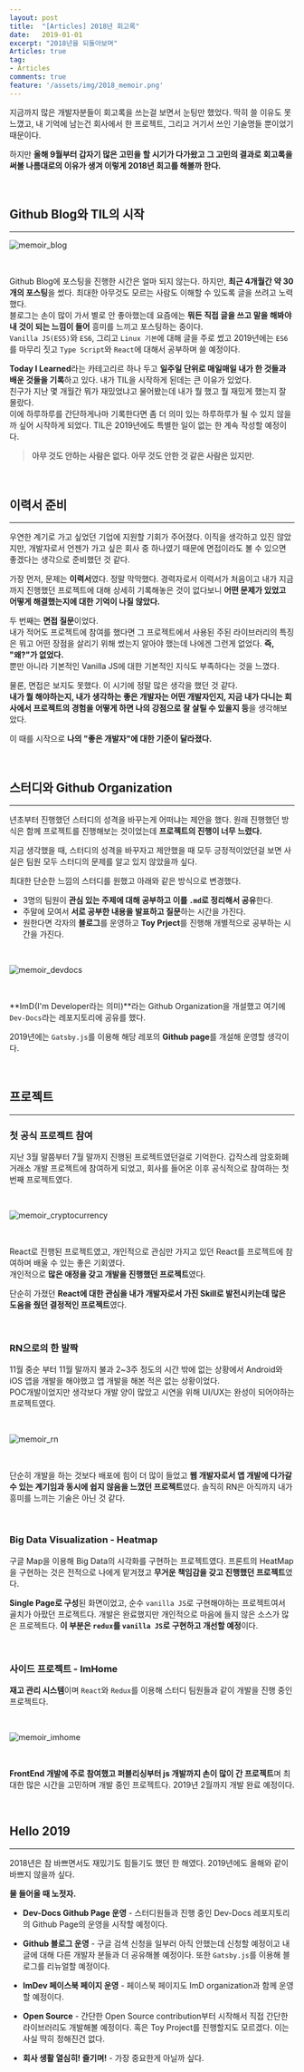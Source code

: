 ```yaml
---
layout: post
title:  "[Articles] 2018년 회고록"
date:   2019-01-01
excerpt: "2018년을 되돌아보며"
Articles: true
tag:
- Articles
comments: true
feature: '/assets/img/2018_memoir.png'
---
```


지금까지 많은 개발자분들이 회고록을 쓰는걸 보면서 눈팅만 했었다. 딱히 쓸 이유도 못 느꼈고, 내 기억에 남는건 회사에서 한 프로젝트, 그리고 거기서 쓰인 기술명들 뿐이었기 때문이다.

 하지만 **올해 9월부터 갑자기 많은 고민을 할 시기가 다가왔고 그 고민의 결과로 회고록을 써볼 나름대로의 이유가 생겨 이렇게 2018년 회고를 해볼까 한다.**

<br/>

## Github Blog와 TIL의 시작

---

![memoir_blog](/assets/img/memoir_blog.png)

<br/>

Github Blog에 포스팅을 진행한 시간은 얼마 되지 않는다. 하지만, **최근 4개월간 약 30개의 포스팅**을 썼다. 최대한 아무것도 모르는 사람도 이해할 수 있도록 글을 쓰려고 노력했다.<br/>
블로그는 손이 많이 가서 별로 안 좋아했는데 요즘에는 **뭐든 직접 글을 쓰고 말을 해봐야 내 것이 되는 느낌이 들어** 흥미를 느끼고 포스팅하는 중이다.<br/>`Vanilla JS(ES5)`와 `ES6`, 그리고 `Linux 기본`에 대해 글을 주로 썼고 2019년에는 `ES6`를 마무리 짓고 `Type Script`와 `React`에 대해서 공부하며 쓸 예정이다.

**Today I Learned**라는 카테고리르 하나 두고 **일주일 단위로 매일매일 내가 한 것들과 배운 것들을 기록**하고 있다. 내가 TIL을 시작하게 된데는 큰 이유가 있었다. <br/> 친구가 지난 몇 개월간 뭐가 재밌었냐고 물어봤는데 내가 뭘 했고 뭘 재밌게 했는지 잘 몰랐다. <br/>이에 하루하루를 간단하게나마 기록한다면 좀 더 의미 있는 하루하루가 될 수 있지 않을까 싶어 시작하게 되었다. TIL은 2019년에도 특별한 일이 없는 한 계속 작성할 예정이다.

> **아무 것도 안하는 사람은 없다. 아무 것도 안한 것 같은 사람은 있지만.**

<br/>

## 이력서 준비

---

우연한 계기로 가고 싶었던 기업에 지원할 기회가 주어졌다. 이직을 생각하고 있진 않았지만, 개발자로서 언젠가 가고 싶은 회사 중 하나였기 때문에 면접이라도 볼 수 있으면 좋겠다는 생각으로 준비했던 것 같다.

가장 먼저, 문제는 **이력서**였다. 정말 막막했다. 경력자로서 이력서가 처음이고 내가 지금까지 진행했던 프로젝트에 대해 상세히 기록해놓은 것이 없다보니 **어떤 문제가 있었고 어떻게 해결했는지에 대한 기억이 나질 않았다.**

두 번째는 **면접 질문**이었다. <br/>내가 적어도 프로젝트에 참여를 했다면 그 프로젝트에서 사용된 주된 라이브러리의 특징은 뭐고 어떤 장점을 살리기 위해 썼는지 알아야 했는데 나에겐 그런게 없었다. **즉, "왜?"가 없었다.** <br/>뿐만 아니라 기본적인 Vanilla JS에 대한 기본적인 지식도 부족하다는 것을 느꼈다.

물론, 면접은 보지도 못했다. 이 시기에 정말 많은 생각을 했던 것 같다. <br/>**내가 뭘 해야하는지, 내가 생각하는 좋은 개발자는 어떤 개발자인지, 지금 내가 다니는 회사에서 프로젝트의 경험을 어떻게 하면 나의 강점으로 잘 살릴 수 있을지 등**을 생각해보았다. 

이 때를 시작으로 **나의 "좋은 개발자"에 대한 기준이 달라졌다.**

<br/>

## 스터디와 Github Organization

---

년초부터 진행했던 스터디의 성격을 바꾸는게 어떠냐는 제안을 했다. 원래 진행했던 방식은 함께 프로젝트를 진행해보는 것이었는데 **프로젝트의 진행이 너무 느렸다.**

지금 생각했을 때, 스터디의 성격을 바꾸자고 제안했을 때 모두 긍정적이었던걸 보면 사실은 팀원 모두 스터디의 문제를 알고 있지 않았을까 싶다.

최대한 단순한 느낌의 스터디를 원했고 아래와 같은 방식으로 변경했다.

* 3명의 팀원이 **관심 있는 주제에 대해 공부하고 이를 `.md`로 정리해서 공유**한다.
* 주말에 모여서 **서로 공부한 내용을 발표하고 질문**하는 시간을 가진다.
* 원한다면 각자의 **블로그**를 운영하고 **Toy Prject**를 진행해 개별적으로 공부하는 시간을 가진다.

<br/>

![memoir_devdocs](/assets/img/memoir_devdocs.png)

<br/>

**ImD(I'm Developer라는 의미)**라는 Github Organization을 개설했고 여기에 `Dev-Docs`라는 레포지토리에 공유를 했다. 

2019년에는 `Gatsby.js`를 이용해 해당 레포의 **Github page**를 개설해 운영할 생각이다.

<br/>

## 프로젝트

---

### 첫 공식 프로젝트 참여

지난 3월 말쯤부터 7월 말까지 진행된 프로젝트였던걸로 기억한다. 갑작스레 암호화폐 거래소 개발 프로젝트에 참여하게 되었고, 회사를 들어온 이후 공식적으로 참여하는 첫 번째 프로젝트였다.

<br/>

![memoir_cryptocurrency](/assets/img/memoir_cryptocurrency.png)

<br/>

React로 진행된 프로젝트였고, 개인적으로 관심만 가지고 있던 React를 프로젝트에 참여하며 배울 수 있는 좋은 기회였다. <br/>개인적으로 **많은 애정을 갖고 개발을 진행했던 프로젝트**였다.

단순히 가졌던 **React에 대한 관심을 내가 개발자로서 가진 Skill로 발전시키는데 많은 도움을 줬던 결정적인 프로젝트**였다.

<br/>

### RN으로의 한 발짝

11월 중순 부터 11월 말까지 불과 2~3주 정도의 시간 밖에 없는 상황에서 Android와 iOS 앱을 개발을 해야했고 앱 개발을 해본 적은 없는 상황이었다.<br/> POC개발이었지만 생각보다 개발 양이 많았고 시연을 위해 UI/UX는 완성이 되어야하는 프로젝트였다.

<br/>

![memoir_rn](/assets/img/memoir_rn.jpg)

<br/>

 단순히 개발을 하는 것보다 배포에 힘이 더 많이 들었고 **웹 개발자로서 앱 개발에 다가갈 수 있는 계기임과 동시에 쉽지 않음을 느꼈던 프로젝트**였다. 솔직히 RN은 아직까지 내가 흥미를 느끼는 기술은 아닌 것 같다.

<br/>

### Big Data Visualization - Heatmap

구글 Map을 이용해 Big Data의 시각화를 구현하는 프로젝트였다. 프론트의 HeatMap을 구현하는 것은 전적으로 나에게 맡겨졌고 **무거운 책임감을 갖고 진행했던 프로젝트**였다.

**Single Page로 구성**된 화면이었고, 순수 `vanilla JS`로 구현해야하는 프로젝트여서 골치가 아팠던 프로젝트다. 개발은 완료했지만 개인적으로 마음에 들지 않은 소스가 많은 프로젝트다. **이 부분은 `redux`를 `vanilla JS`로 구현하고 개선할 예정**이다.

<br/>

### 사이드 프로젝트 - ImHome

**재고 관리 시스템**이며 `React`와 `Redux`를 이용해 스터디 팀원들과 같이 개발을 진행 중인 프로젝트다.

<br/>

![memoir_imhome](/assets/img/memoir_imhome.png)

<br/>

 **FrontEnd 개발에 주로 참여했고 퍼블리싱부터 js 개발까지 손이 많이 간 프로젝트**며 최대한 많은 시간을 고민하며 개발 중인 프로젝트다. 2019년 2월까지 개발 완료 예정이다.

<br/>

## Hello 2019

---

2018년은 참 바쁘면서도 재밌기도 힘들기도 했던 한 해였다.
2019년에도 올해와 같이 바쁘지 않을까 싶다. 

**물 들어올 때 노젓자.**

* **Dev-Docs Github Page 운영** - 스터디원들과 진행 중인 Dev-Docs 레포지토리의 Github Page의 운영을 시작할 예정이다.

* **Github 블로그 운영** - 구글 검색 신청을 일부러 아직 안했는데 신청할 예정이고 내 글에 대해 다른 개발자 분들과 더 공유해볼 예정이다. 또한 `Gatsby.js`를 이용해 블로그를 리뉴얼할 예정이다.

* **ImDev 페이스북 페이지 운영** - 페이스북 페이지도 ImD organization과 함께 운영할 예정이다.

* **Open Source** - 간단한 Open Source contribution부터 시작해서 직접 간단한 라이브러리도 개발해볼 예정이다. 혹은 Toy Project를 진행할지도 모르겠다. 이는 사실 딱히 정해진건 없다.

* **회사 생활 열심히! 즐기며!** - 가장 중요한게 아닐까 싶다.